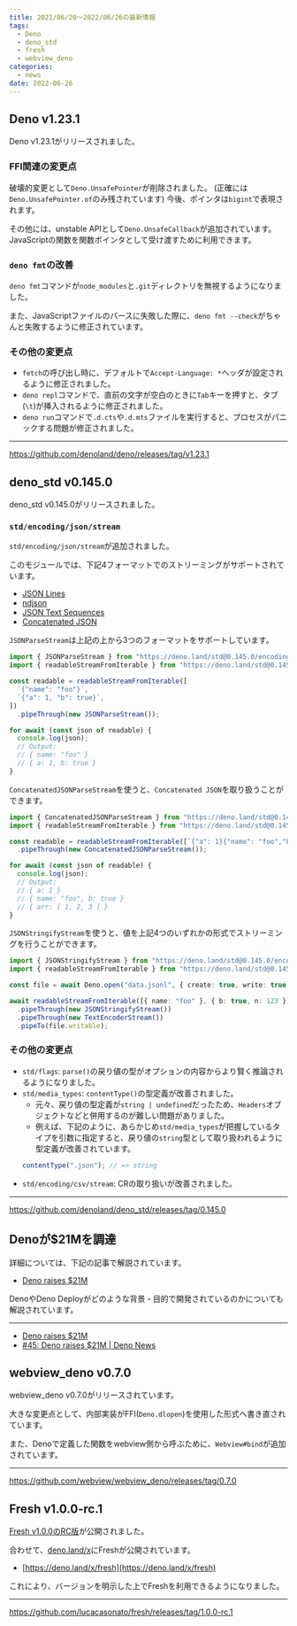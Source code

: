 ```yaml
---
title: 2021/06/20〜2022/06/26の最新情報
tags:
  - Deno
  - deno_std
  - fresh
  - webview_deno
categories:
  - news
date: 2022-06-26
---
```


## Deno v1.23.1

Deno v1.23.1がリリースされました。

### FFI関連の変更点

破壊的変更として`Deno.UnsafePointer`が削除されました。 (正確には`Deno.UnsafePointer.of`のみ残されています) 今後、ポインタは`bigint`で表現されます。

その他には、unstable APIとして`Deno.UnsafeCallback`が追加されています。 JavaScriptの関数を関数ポインタとして受け渡すために利用できます。

### `deno fmt`の改善

`deno fmt`コマンドが`node_modules`と`.git`ディレクトリを無視するようになりました。

また、JavaScriptファイルのパースに失敗した際に、`deno fmt --check`がちゃんと失敗するように修正されています。

### その他の変更点

- `fetch`の呼び出し時に、デフォルトで`Accept-Language: *`ヘッダが設定されるように修正されました。
- `deno repl`コマンドで、直前の文字が空白のときに`Tab`キーを押すと、タブ(`\t`)が挿入されるように修正されました。
- `deno run`コマンドで`.d.cts`や`.d.mts`ファイルを実行すると、プロセスがパニックする問題が修正されました。

---

https://github.com/denoland/deno/releases/tag/v1.23.1

## deno_std v0.145.0

deno_std v0.145.0がリリースされました。

### `std/encoding/json/stream`

`std/encoding/json/stream`が追加されました。

このモジュールでは、下記4フォーマットでのストリーミングがサポートされています。

- [JSON Lines](https://jsonlines.org/)
- [ndjson](http://ndjson.org/)
- [JSON Text Sequences](https://datatracker.ietf.org/doc/html/rfc7464)
- [Concatenated JSON](https://en.wikipedia.org/wiki/JSON_streaming#Concatenated_JSON)

`JSONParseStream`は上記の上から3つのフォーマットをサポートしています。
    
```typescript
import { JSONParseStream } from "https://deno.land/std@0.145.0/encoding/json/stream.ts";
import { readableStreamFromIterable } from "https://deno.land/std@0.145.0/streams/conversion.ts";

const readable = readableStreamFromIterable([
  `{"name": "foo"}`,
  `{"a": 1, "b": true}`,
])
  .pipeThrough(new JSONParseStream());

for await (const json of readable) {
  console.log(json);
  // Output:
  // { name: "foo" }
  // { a: 1, b: true }
}
```

`ConcatenatedJSONParseStream`を使うと、`Concatenated JSON`を取り扱うことができます。

```typescript
import { ConcatenatedJSONParseStream } from "https://deno.land/std@0.145.0/encoding/json/stream.ts";
import { readableStreamFromIterable } from "https://deno.land/std@0.145.0/streams/conversion.ts";

const readable = readableStreamFromIterable([`{"a": 1}{"name": "foo","b":true}{"arr":[1,2,3]}`])
  .pipeThrough(new ConcatenatedJSONParseStream());

for await (const json of readable) {
  console.log(json);
  // Output:
  // { a: 1 }
  // { name: "foo", b: true }
  // { arr: [ 1, 2, 3 ] }
}
```

`JSONStringifyStream`を使うと、値を上記4つのいずれかの形式でストリーミングを行うことができます。

```typescript
import { JSONStringifyStream } from "https://deno.land/std@0.145.0/encoding/json/stream.ts";
import { readableStreamFromIterable } from "https://deno.land/std@0.145.0/streams/conversion.ts";

const file = await Deno.open("data.jsonl", { create: true, write: true });

await readableStreamFromIterable([{ name: "foo" }, { b: true, n: 123 }])
  .pipeThrough(new JSONStringifyStream())
  .pipeThrough(new TextEncoderStream())
  .pipeTo(file.writable);
```
    
### その他の変更点

- `std/flags`: `parse()`の戻り値の型がオプションの内容からより賢く推論されるようになりました。
- `std/media_types`: `contentType()`の型定義が改善されました。
  - 元々、戻り値の型定義が`string | undefined`だったため、`Headers`オブジェクトなどと併用するのが難しい問題がありました。
  - 例えば、下記のように、あらかじめ`std/media_types`が把握しているタイプを引数に指定すると、戻り値の`string`型として取り扱われるように型定義が改善されています。
  ```typescript
  contentType(".json"); // => string
  ```
- `std/encoding/csv/stream`: CRの取り扱いが改善されました。

---

https://github.com/denoland/deno_std/releases/tag/0.145.0

## Denoが$21Mを調達

詳細については、下記の記事で解説されています。

- [Deno raises $21M](https://deno.com/blog/series-a)

DenoやDeno Deployがどのような背景・目的で開発されているのかについても解説されています。

---

- [Deno raises $21M](https://deno.com/blog/series-a)
- [#45: Deno raises $21M | Deno News](https://deno.news/archive/45-deno-raises-21m)

## webview_deno v0.7.0

webview_deno v0.7.0がリリースされています。

大きな変更点として、内部実装がFFI(`Deno.dlopen`)を使用した形式へ書き直されています。

また、Denoで定義した関数をwebview側から呼ぶために、`Webview#bind`が追加されています。

---

https://github.com/webview/webview_deno/releases/tag/0.7.0

## Fresh v1.0.0-rc.1

[Fresh v1.0.0のRC版](https://github.com/lucacasonato/fresh/releases/tag/1.0.0-rc.1)が公開されました。

合わせて、[deno.land/x](https://deno.land/x)にFreshが公開されています。

- [https://deno.land/x/fresh](https://deno.land/x/fresh)

これにより、バージョンを明示した上でFreshを利用できるようになりました。

---

https://github.com/lucacasonato/fresh/releases/tag/1.0.0-rc.1

